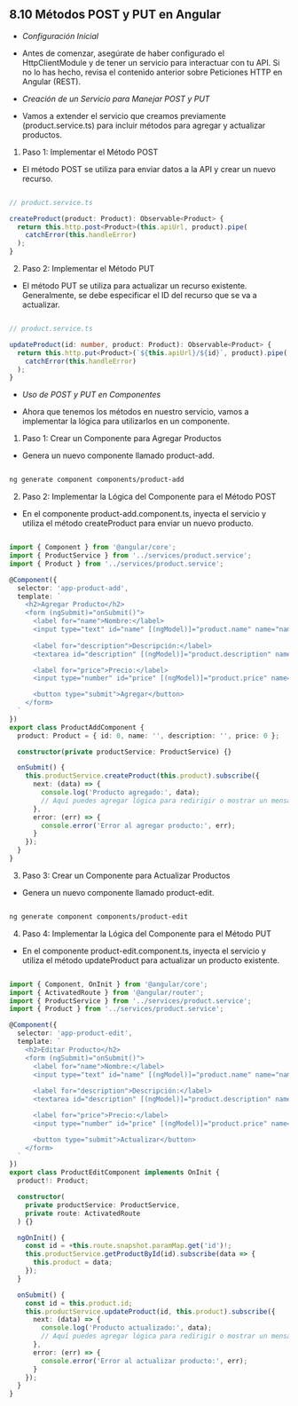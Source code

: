 ## 8.10 Métodos POST y PUT en Angular

- *Configuración Inicial*

- Antes de comenzar, asegúrate de haber configurado el HttpClientModule y de tener un servicio para interactuar con tu API. Si no lo has hecho, revisa el contenido anterior sobre Peticiones HTTP en Angular (REST).

- *Creación de un Servicio para Manejar POST y PUT*

- Vamos a extender el servicio que creamos previamente (product.service.ts) para incluir métodos para agregar y actualizar productos.

1. Paso 1: Implementar el Método POST

- El método POST se utiliza para enviar datos a la API y crear un nuevo recurso.

```typescript

// product.service.ts

createProduct(product: Product): Observable<Product> {
  return this.http.post<Product>(this.apiUrl, product).pipe(
    catchError(this.handleError)
  );
}
```

2. Paso 2: Implementar el Método PUT

- El método PUT se utiliza para actualizar un recurso existente. Generalmente, se debe especificar el ID del recurso que se va a actualizar.

```typescript

// product.service.ts

updateProduct(id: number, product: Product): Observable<Product> {
  return this.http.put<Product>(`${this.apiUrl}/${id}`, product).pipe(
    catchError(this.handleError)
  );
}
```

- *Uso de POST y PUT en Componentes*

- Ahora que tenemos los métodos en nuestro servicio, vamos a implementar la lógica para utilizarlos en un componente.

1. Paso 1: Crear un Componente para Agregar Productos

- Genera un nuevo componente llamado product-add.

```bash

ng generate component components/product-add
```

2. Paso 2: Implementar la Lógica del Componente para el Método POST

- En el componente product-add.component.ts, inyecta el servicio y utiliza el método createProduct para enviar un nuevo producto.

```typescript

import { Component } from '@angular/core';
import { ProductService } from '../services/product.service';
import { Product } from '../services/product.service';

@Component({
  selector: 'app-product-add',
  template: `
    <h2>Agregar Producto</h2>
    <form (ngSubmit)="onSubmit()">
      <label for="name">Nombre:</label>
      <input type="text" id="name" [(ngModel)]="product.name" name="name" required>
      
      <label for="description">Descripción:</label>
      <textarea id="description" [(ngModel)]="product.description" name="description" required></textarea>

      <label for="price">Precio:</label>
      <input type="number" id="price" [(ngModel)]="product.price" name="price" required>

      <button type="submit">Agregar</button>
    </form>
  `
})
export class ProductAddComponent {
  product: Product = { id: 0, name: '', description: '', price: 0 };

  constructor(private productService: ProductService) {}

  onSubmit() {
    this.productService.createProduct(this.product).subscribe({
      next: (data) => {
        console.log('Producto agregado:', data);
        // Aquí puedes agregar lógica para redirigir o mostrar un mensaje
      },
      error: (err) => {
        console.error('Error al agregar producto:', err);
      }
    });
  }
}
```

3. Paso 3: Crear un Componente para Actualizar Productos

- Genera un nuevo componente llamado product-edit.

```bash

ng generate component components/product-edit
```

4. Paso 4: Implementar la Lógica del Componente para el Método PUT

- En el componente product-edit.component.ts, inyecta el servicio y utiliza el método updateProduct para actualizar un producto existente.

```typescript

import { Component, OnInit } from '@angular/core';
import { ActivatedRoute } from '@angular/router';
import { ProductService } from '../services/product.service';
import { Product } from '../services/product.service';

@Component({
  selector: 'app-product-edit',
  template: `
    <h2>Editar Producto</h2>
    <form (ngSubmit)="onSubmit()">
      <label for="name">Nombre:</label>
      <input type="text" id="name" [(ngModel)]="product.name" name="name" required>
      
      <label for="description">Descripción:</label>
      <textarea id="description" [(ngModel)]="product.description" name="description" required></textarea>

      <label for="price">Precio:</label>
      <input type="number" id="price" [(ngModel)]="product.price" name="price" required>

      <button type="submit">Actualizar</button>
    </form>
  `
})
export class ProductEditComponent implements OnInit {
  product!: Product;

  constructor(
    private productService: ProductService,
    private route: ActivatedRoute
  ) {}

  ngOnInit() {
    const id = +this.route.snapshot.paramMap.get('id')!;
    this.productService.getProductById(id).subscribe(data => {
      this.product = data;
    });
  }

  onSubmit() {
    const id = this.product.id;
    this.productService.updateProduct(id, this.product).subscribe({
      next: (data) => {
        console.log('Producto actualizado:', data);
        // Aquí puedes agregar lógica para redirigir o mostrar un mensaje
      },
      error: (err) => {
        console.error('Error al actualizar producto:', err);
      }
    });
  }
}
```

